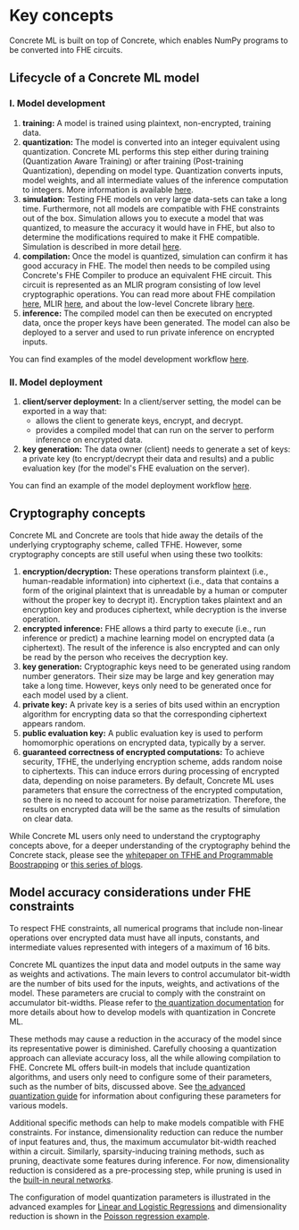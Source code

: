# Key concepts

Concrete ML is built on top of Concrete, which enables NumPy programs to be converted into FHE circuits.

## Lifecycle of a Concrete ML model

### I. Model development

1. **training:** A model is trained using plaintext, non-encrypted, training data.
2. **quantization:** The model is converted into an integer equivalent using quantization. Concrete ML performs this step either during training (Quantization Aware Training) or after training (Post-training Quantization), depending on model type. Quantization converts inputs, model weights, and all intermediate values of the inference computation to integers. More information is available [here](../explanations/quantization.md).
3. **simulation:** Testing FHE models on very large data-sets can take a long time. Furthermore, not all models are compatible with FHE constraints out of the box. Simulation allows you to execute a model that was quantized, to measure the accuracy it would have in FHE, but also to determine the modifications required to make it FHE compatible. Simulation is described in more detail [here](../explanations/compilation.md#fhe-simulation).
4. **compilation:** Once the model is quantized, simulation can confirm it has good accuracy in FHE. The model then needs to be compiled using Concrete's FHE Compiler to produce an equivalent FHE circuit. This circuit is represented as an MLIR program consisting of low level cryptographic operations. You can read more about FHE compilation [here](../explanations/compilation.md), MLIR [here](https://mlir.llvm.org/), and about the low-level Concrete library [here](https://docs.zama.ai/concrete-core).
5. **inference:** The compiled model can then be executed on encrypted data, once the proper keys have been generated. The model can also be deployed to a server and used to run private inference on encrypted inputs.

You can find examples of the model development workflow [here](../tutorials/ml\_examples.md).

### II. Model deployment

1. **client/server deployment:** In a client/server setting, the model can be exported in a way that:
   * allows the client to generate keys, encrypt, and decrypt.
   * provides a compiled model that can run on the server to perform inference on encrypted data.
2. **key generation:** The data owner (client) needs to generate a set of keys: a private key (to encrypt/decrypt their data and results) and a public evaluation key (for the model's FHE evaluation on the server).

You can find an example of the model deployment workflow [here](../advanced\_examples/ClientServer.ipynb).

## Cryptography concepts

Concrete ML and Concrete are tools that hide away the details of the underlying cryptography scheme, called TFHE. However, some cryptography concepts are still useful when using these two toolkits:

1. **encryption/decryption:** These operations transform plaintext (i.e., human-readable information) into ciphertext (i.e., data that contains a form of the original plaintext that is unreadable by a human or computer without the proper key to decrypt it). Encryption takes plaintext and an encryption key and produces ciphertext, while decryption is the inverse operation.
2. **encrypted inference:** FHE allows a third party to execute (i.e., run inference or predict) a machine learning model on encrypted data (a ciphertext). The result of the inference is also encrypted and can only be read by the person who receives the decryption key.
3. **key generation:** Cryptographic keys need to be generated using random number generators. Their size may be large and key generation may take a long time. However, keys only need to be generated once for each model used by a client.
4. **private key:** A private key is a series of bits used within an encryption algorithm for encrypting data so that the corresponding ciphertext appears random.
5. **public evaluation key:** A public evaluation key is used to perform homomorphic operations on encrypted data, typically by a server.
6. **guaranteed correctness of encrypted computations:** To achieve security, TFHE, the underlying encryption scheme, adds random noise to ciphertexts. This can induce errors during processing of encrypted data, depending on noise parameters. By default, Concrete ML uses parameters that ensure the correctness of the encrypted computation, so there is no need to account for noise parametrization. Therefore, the results on encrypted data will be the same as the results of simulation on clear data.

While Concrete ML users only need to understand the cryptography concepts above, for a deeper understanding of the cryptography behind the Concrete stack, please see the [whitepaper on TFHE and Programmable Boostrapping](https://whitepaper.zama.ai/) or [this series of blogs](https://www.zama.ai/post/tfhe-deep-dive-part-1).

## Model accuracy considerations under FHE constraints

To respect FHE constraints, all numerical programs that include non-linear operations over encrypted data must have all inputs, constants, and intermediate values represented with integers of a maximum of 16 bits.

Concrete ML quantizes the input data and model outputs in the same way as weights and activations. The main levers to control accumulator bit-width are the number of bits used for the inputs, weights, and activations of the model. These parameters are crucial to comply with the constraint on accumulator bit-widths. Please refer to [the quantization documentation](../explanations/quantization.md) for more details about how to develop models with quantization in Concrete ML.

These methods may cause a reduction in the accuracy of the model since its representative power is diminished. Carefully choosing a quantization approach can alleviate accuracy loss, all the while allowing compilation to FHE. Concrete ML offers built-in models that include quantization algorithms, and users only need to configure some of their parameters, such as the number of bits, discussed above. See [the advanced quantization guide](../explanations/quantization.md#configuring-model-quantization-parameters) for information about configuring these parameters for various models.

Additional specific methods can help to make models compatible with FHE constraints. For instance, dimensionality reduction can reduce the number of input features and, thus, the maximum accumulator bit-width reached within a circuit. Similarly, sparsity-inducing training methods, such as pruning, deactivate some features during inference. For now, dimensionality reduction is considered as a pre-processing step, while pruning is used in the [built-in neural networks](../built-in-models/neural-networks.md).

The configuration of model quantization parameters is illustrated in the advanced examples for [Linear and Logistic Regressions](../tutorials/ml\_examples.md) and dimensionality reduction is shown in the [Poisson regression example](../advanced\_examples/PoissonRegression.ipynb).

